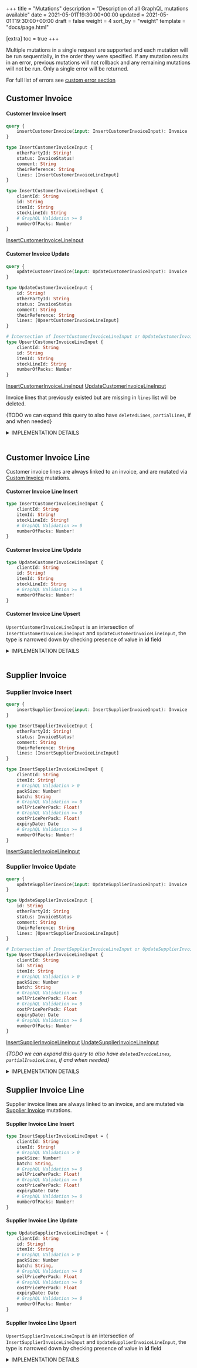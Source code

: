 +++
title = "Mutations"
description = "Description of all GraphQL mutations available"
date = 2021-05-01T19:30:00+00:00
updated = 2021-05-01T19:30:00+00:00
draft = false
weight = 4
sort_by = "weight"
template = "docs/page.html"

[extra]
toc = true
+++

Multiple mutations in a single request are supported and each mutation will be run sequentially, in the order they were specified. If any mutation results in an error, previous mutations will not rollback and any remaining mutations will not be run. Only a single error will be returned.

For full list of errors see [custom error section](/docs/api/custom_errors)

## Customer Invoice

#### Customer Invoice Insert

```graphql
query {
    insertCustomerInvoice(input: InsertCustomerInvoiceInput): Invoice
}

type InsertCustomerInvoiceInput {
    otherPartyId: String!
    status: InvoiceStatus!
    comment: String
    theirReference: String
    lines: [InsertCustomerInvoiceLineInput]
}

type InsertCustomerInvoiceLineInput {
    clientId: String
    id: String
    itemId: String
    stockLineId: String
    # GraphQL Validation >= 0
    numberOfPacks: Number
}
```

[InsertCustomerInvoiceLineInput](/docs/api/mutations/#customer-invoice-line-insert)

#### Customer Invoice Update


```graphql
query {
    updateCustomerInvoice(input: UpdateCustomerInvoiceInput): Invoice
}

type UpdateCustomerInvoiceInput {
    id: String!
    otherPartyId: String
    status: InvoiceStatus
    comment: String
    theirReference: String
    lines: [UpsertCustomerInvoiceLineInput]
}

# Intersection of InsertCustomerInvoiceLineInput or UpdateCustomerInvoiceLineInput
type UpsertCustomerInvoiceLineInput {
    clientId: String
    id: String
    itemId: String
    stockLineId: String
    numberOfPacks: Number
}
```

[InsertCustomerInvoiceLineInput](/docs/api/mutations/#customer-invoice-line-insert)
[UpdateCustomerInvoiceLineInput](/docs/api/mutations/#customer-invoice-line-update)

Invoice lines that previously existed but are missing in `lines` list will be deleted. 

{TODO we can expand this query to also have `deletedLines`, `partialLines`, if and when needed}

<details>
<summary>IMPLEMENTATION DETAILS</summary>

Base table: `invoice`

<ins>otherPartyId</ins>: `name_id`
<ins>lines</ins>: `id` -> `invoice_line.invoice_id`

All other fields are translated directly to snake case equivalent.

`type` to be set as: `CUSTOMER_INVOICE`
`store_id` to be set as current logged in store in session

On Insertion `entry_datetime` is set.

On status change the datetime fields are set:
- `confirm_datetime` is set when the status is changed to `confirmed`
- `finalised_datetime` is set when the status is changed to `finalised`

</details>
&nbsp;

## Customer Invoice Line

Customer invoice lines are always linked to an invoice, and are mutated via [Custom Invoice](/docs/api/mutations/#customer-invoice) mutations.

#### Customer Invoice Line Insert

```GraphQL
type InsertCustomerInvoiceLineInput {
    clientId: String
    itemId: String!
    stockLineId: String!
    # GraphQL Validation >= 0
    numberOfPacks: Number!
}
```

#### Customer Invoice Line Update

```GraphQL
type UpdateCustomerInvoiceLineInput {
    clientId: String
    id: String!
    itemId: String
    stockLineId: String
    # GraphQL Validation >= 0
    numberOfPacks: Number!
}
```

#### Customer Invoice Line Upsert

`UpsertCustomerInvoiceLineInput` is an intersection of `InsertCustomerInvoiceLineInput` and `UpdateCustomerInvoiceLineInput`, the type is narrowed down by checking presence of value in **id** field

<details>
<summary>IMPLEMENTATION DETAILS</summary>

Base table: `invoice_line`

All fields are translated directly to snake case equivalent.

`invoice_id` set as id of parent 

`stock_line` links on `stock_line.id` -> `invoice_line.stock_line_id`

`item` links on `item.id` -> `invoice_line.item_id`

`item_name` to be populated from related item when item changes

`pack_size`, `cost_price_per_pack`, `sell_price_per_pack`, `batch`, `expiry_date` to be populated from `stock_line`, when `stock_line_id` changes

Invoice lines are delete if they are missing in mutation but are present in database, in which case we have to make sure to adjust `stock_line` accordingly.

Validation of reduction to be checked against each `stock_line`, and reduction applied to `stock_line`. As per [InvoiceStatus implementation details](/docs/api/types/#enum-invoicestatus)

`clientId` is only used in error responses

</details>
&nbsp;

## Supplier Invoice

### Supplier Invoice Insert

```graphql
query {
    insertSupplierInvoice(input: InsertSupplierInvoiceInput): Invoice
}

type InsertSupplierInvoiceInput {
    otherPartyId: String!
    status: InvoiceStatus!
    comment: String
    theirReference: String
    lines: [InsertSupplierInvoiceLineInput]
}

type InsertSupplierInvoiceLineInput {
    clientId: String
    itemId: String!
    # GraphQL Validation > 0
    packSize: Number!
    batch: String
    # GraphQL Validation >= 0
    sellPricePerPack: Float!
    # GraphQL Validation >= 0
    costPricePerPack: Float!
    expiryDate: Date 
    # GraphQL Validation >= 0
    numberOfPacks: Number!
}
```

[InsertSupplierInvoiceLineInput](/docs/api/mutations/#supplier-invoice-line-insert)

### Supplier Invoice Update

```graphql
query {
    updateSupplierInvoice(input: UpdateSupplierInvoiceInput): Invoice
}

type UpdateSupplierInvoiceInput {
    id: String
    otherPartyId: String
    status: InvoiceStatus
    comment: String
    theirReference: String
    lines: [UpsertSupplierInvoiceLineInput]
}

# Intersection of InsertSupplierInvoiceLineInput or UpdateSupplierInvoiceLineInput
type UpsertSupplierInvoiceLineInput {
    clientId: String
    id: String
    itemId: String
    # GraphQL Validation > 0
    packSize: Number
    batch: String
    # GraphQL Validation >= 0
    sellPricePerPack: Float
    # GraphQL Validation >= 0
    costPricePerPack: Float
    expiryDate: Date 
    # GraphQL Validation >= 0
    numberOfPacks: Number
}
```

[InsertSupplierInvoiceLineInput](/docs/api/mutations/#supplier-invoice-line-insert)
[UpdateSupplierInvoiceLineInput](/docs/api/mutations/#supplier-invoice-line-update)

_{TODO we can expand this query to also have `deletedInvoiceLines`, `partialInvoiceLines`, if and when needed}_           

<details>
<summary>IMPLEMENTATION DETAILS</summary>

Base table: `invoice`

<ins>otherPartyId</ins>: `name_id`
<ins>allInvoiceLines</ins>: `id` -> `invoice_line.invoice_id`

All other fields are translated directly to snake case equivalent.

`type` to be set as: `SUPPLIER_INVOICE`
`store_id` to be set as current logged in store in session _{TODO can this be broken, if user is switched, and goes to an existing tab and looks at another invoice?}_

On status change the datetime fields are set:
- `confirm_datetime` is set when the status is changed to `confirmed`
- `finalised_datetime` is set when the status is changed to `finalised`

</details>

## Supplier Invoice Line

Supplier invoice lines are always linked to an invoice, and are mutated via [Supplier Invoice](/docs/api/mutations/#supplier-invoice) mutations.

#### Supplier Invoice Line Insert

```GraphQL
type InsertSupplierInvoiceLineInput = {
    clientId: String
    itemId: String!
    # GraphQL Validation > 0
    packSize: Number!
    batch: String,
    # GraphQL Validation >= 0
    sellPricePerPack: Float!
    # GraphQL Validation >= 0
    costPricePerPack: Float!
    expiryDate: Date 
    # GraphQL Validation >= 0
    numberOfPacks: Number!
}
```       

#### Supplier Invoice Line Update

```GraphQL
type UpdateSupplierInvoiceLineInput = {
    clientId: String
    id: String!
    itemId: String
    # GraphQL Validation > 0
    packSize: Number
    batch: String,
    # GraphQL Validation >= 0
    sellPricePerPack: Float
    # GraphQL Validation >= 0
    costPricePerPack: Float
    expiryDate: Date
    # GraphQL Validation >= 0
    numberOfPacks: Number
}
```

#### Supplier Invoice Line Upsert

`UpsertSupplierInvoiceLineInput` is an intersection of `InsertSupplierInvoiceLineInput` and `UpdateSupplierInvoiceLineInput`, the type is narrowed down by checking presence of value in **id** field

<details>
<summary>IMPLEMENTATION DETAILS</summary>

Base table: `invoice_line`

All fields are translated directly to snake case equivalent.

`invoice_id` set as id of parent

`stock_line` links on `stock_line.id` -> `invoice_line.stock_line_id`

`item` links on `item.id` -> `invoice_line.item_id`

`item_name` to be populated from related item when item changes

Stock line is created when invoice changes to `CONFIRMED` as per [InvoiceStatus implementation details](/docs/api/types/#enum-invoicestatus)

`stock_line`.`store_id` is set to currently logged in store 

During confirmation and any further subsequent change will result in:

* invoice_line.`number_of_pack` -> stock_line.`available_number_of_packs`, `total_number_of_packs`
* invoice_line.`pack_size`, `batch`, `expiry`, `sell_price_per_pack`, `cost_price_per_pack`, `item_id` -> to stock_line fields with the same name

When stock in supplier invoice is reserved by another invoice, `invoice_line` becomes not editable.

Invoice lines are delete if they are missing in mutation but are present in database, in which case we have to make sure to delete associated `stock_line`

`clientId` is only used in error responses

</details>
